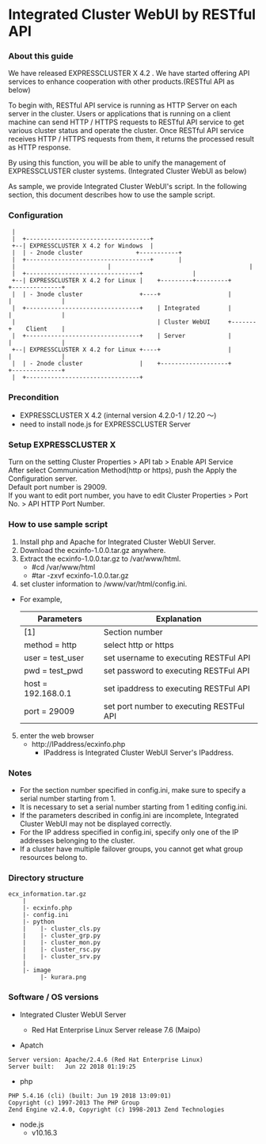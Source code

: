 # Integrated Cluster WebUI by RESTful API

### About this guide
We have released EXPRESSCLUSTER X 4.2 .
We have started offering API services to enhance cooperation with other products.(RESTful API as below)

To begin with, RESTful API service is running as HTTP Server on each server in the cluster.
Users or applications that is running on a client machine can send HTTP / HTTPS requests to RESTful API service to get various cluster status and operate the cluster.
Once RESTful API service receives HTTP / HTTPS requests from them, it returns the processed result as HTTP response.

By using this function, you will be able to unify the management of EXPRESSCLUSTER cluster systems. (Integrated Cluster WebUI as below) 
 
As sample, we provide Integrated Cluster WebUI's script.
In the following section, this document describes how to use the sample script. 

### Configuration
```
 |
 |  +-----------------------------------+
 +--| EXPRESSCLUSTER X 4.2 for Windows  |
 |  | - 2node cluster		        +-----------+
 |  +-----------------------------------+	    |
 |						    |                                       |
 |  +--------------------------------+              |
 +--| EXPRESSCLUSTER X 4.2 for Linux |    +---------+---------+       +--------------+
 |  | - 3node cluster                +----+                   |       |              |
 |  +--------------------------------+    | Integrated        |       |              |
 |                                        | Cluster WebUI     +-------+    Client    |
 |  +--------------------------------+    | Server            |       |              |
 +--| EXPRESSCLUSTER X 4.2 for Linux +----+                   |       |              |
 |  | - 2node cluster                |    +-------------------+       +--------------+
 |  +--------------------------------+
```


### Precondition
- EXPRESSCLUSTER X 4.2 (internal version 4.2.0-1 / 12.20 ～)
- need to install node.js for EXPRESSCLUSTER Server

### Setup EXPRESSCLUSTER X
Turn on the setting Cluster Properties > API tab > Enable API Service  
After select Communication Method(http or https), push the Apply the Configuration server.  
Default port number is 29009.  
If you want to edit port number, you have to edit Cluster Properties > Port No. > API HTTP Port Number.  

### How to use sample script
1. Install php and Apache for Integrated Cluster WebUI Server.    
2. Download the ecxinfo-1.0.0.tar.gz anywhere.  
3. Extract the ecxinfo-1.0.0.tar.gz  to /var/www/html.   
   - #cd /var/www/html  
   - #tar -zxvf ecxinfo-1.0.0.tar.gz  
4. set cluster information to /www/var/html/config.ini.  
  - For example,
 
    | Parameters | Explanation |
    | ---- | ---- |
    | [1] | Section number |
    | method = http | select http or https |
    | user = test_user | set username to executing RESTFul API |
    | pwd = test_pwd | set password to executing RESTFul API |
    | host = 192.168.0.1 | set ipaddress to executing RESTFul API |
    | port = 29009 | set port number to executing RESTFul API |

5. enter the web browser  
    - http://IPaddress/ecxinfo.php
    	- IPaddress is Integrated Cluster WebUI Server's IPaddress.

### Notes
- For the section number specified in config.ini, make sure to specify a serial number starting from 1.
- It is necessary to set a serial number starting from 1 editing config.ini.
- If the parameters described in config.ini are incomplete, Integrated Cluster WebUI may not be displayed correctly.
- For the IP address specified in config.ini, specify only one of the IP addresses belonging to the cluster.
- If a cluster have multiple failover groups, you cannot get what group resources belong to.

### Directory structure
```
ecx_information.tar.gz
    |
    |- ecxinfo.php
    |- config.ini
    |- python
    |    |- cluster_cls.py
    |    |- cluster_grp.py
    |    |- cluster_mon.py
    |    |- cluster_rsc.py
    |    |- cluster_srv.py
    |
    |- image
         |- kurara.png
```

### Software / OS versions

- Integrated Cluster WebUI Server
    - Red Hat Enterprise Linux Server release 7.6 (Maipo)

- Apatch
```
Server version: Apache/2.4.6 (Red Hat Enterprise Linux)
Server built:   Jun 22 2018 01:19:25
```
- php
```
PHP 5.4.16 (cli) (built: Jun 19 2018 13:09:01)
Copyright (c) 1997-2013 The PHP Group
Zend Engine v2.4.0, Copyright (c) 1998-2013 Zend Technologies
```
- node.js 
    - v10.16.3
